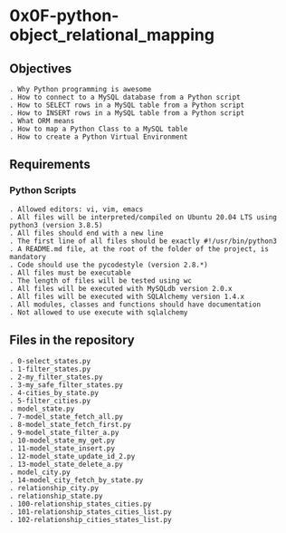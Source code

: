 # 0x0F-python-object_relational_mapping

## Objectives

	. Why Python programming is awesome
    . How to connect to a MySQL database from a Python script
    . How to SELECT rows in a MySQL table from a Python script
    . How to INSERT rows in a MySQL table from a Python script
    . What ORM means
    . How to map a Python Class to a MySQL table
    . How to create a Python Virtual Environment

## Requirements

### Python Scripts

	. Allowed editors: vi, vim, emacs
	. All files will be interpreted/compiled on Ubuntu 20.04 LTS using python3 (version 3.8.5)
	. All files should end with a new line
	. The first line of all files should be exactly #!/usr/bin/python3
	. A README.md file, at the root of the folder of the project, is mandatory
	. Code should use the pycodestyle (version 2.8.*)
	. All files must be executable
	. The length of files will be tested using wc
    . All files will be executed with MySQLdb version 2.0.x
    . All files will be executed with SQLAlchemy version 1.4.x
    . All modules, classes and functions should have documentation
    . Not allowed to use execute with sqlalchemy


## Files in the repository

	. 0-select_states.py
    . 1-filter_states.py
    . 2-my_filter_states.py
    . 3-my_safe_filter_states.py
    . 4-cities_by_state.py
    . 5-filter_cities.py
    . model_state.py
    . 7-model_state_fetch_all.py
    . 8-model_state_fetch_first.py
    . 9-model_state_filter_a.py
    . 10-model_state_my_get.py
    . 11-model_state_insert.py
    . 12-model_state_update_id_2.py
    . 13-model_state_delete_a.py
    . model_city.py
    . 14-model_city_fetch_by_state.py
    . relationship_city.py
    . relationship_state.py
    . 100-relationship_states_cities.py
    . 101-relationship_states_cities_list.py
    . 102-relationship_cities_states_list.py

